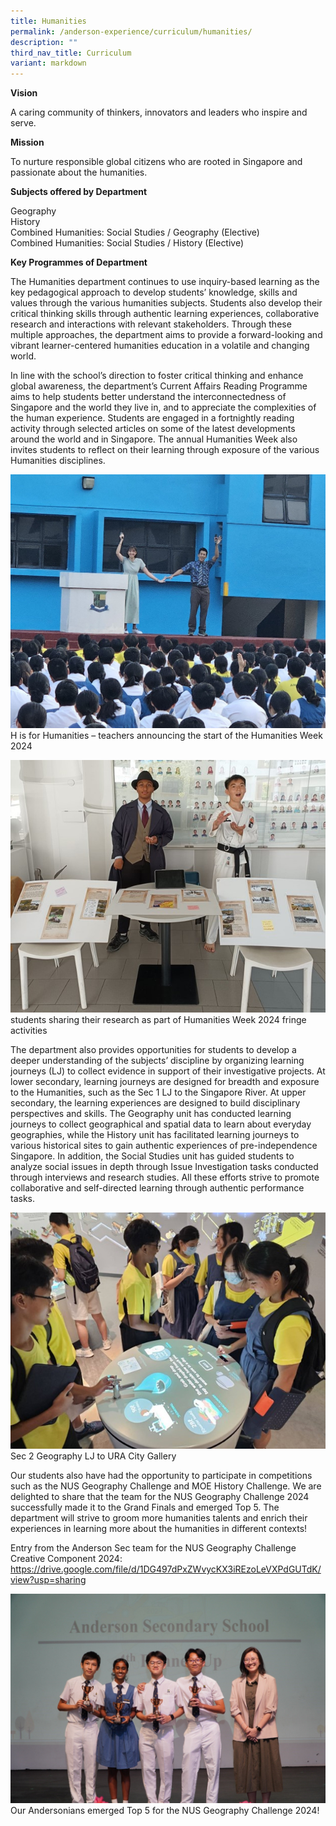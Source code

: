 ```yaml
---
title: Humanities
permalink: /anderson-experience/curriculum/humanities/
description: ""
third_nav_title: Curriculum
variant: markdown
---
```

**Vision**

A caring community of thinkers, innovators and leaders who inspire and serve.

**Mission**

To nurture responsible global citizens who are rooted in Singapore and passionate about the humanities.

**Subjects offered by Department**

Geography  
History  
Combined Humanities: Social Studies / Geography (Elective)  
Combined Humanities: Social Studies / History (Elective)  
  

**Key Programmes of Department**

The Humanities department continues to use inquiry-based learning as the key pedagogical approach to develop students’ knowledge, skills and values through the various humanities subjects. Students also develop their critical thinking skills through authentic learning experiences, collaborative research and interactions with relevant stakeholders. Through these multiple approaches, the department aims to provide a forward-looking and vibrant learner-centered humanities education in a volatile and changing world.

In line with the school’s direction to foster critical thinking and enhance global awareness, the department’s Current Affairs Reading Programme aims to help students better understand the interconnectedness of Singapore and the world they live in, and to appreciate the complexities of the human experience. Students are engaged in a fortnightly reading activity through selected articles on some of the latest developments around the world and in Singapore. The annual Humanities Week also invites students to reflect on their learning through exposure of the various Humanities disciplines.

![H is for Humanities](/images/Academic%20photos%202024/2024_Humanities_1.jpg)
H is for Humanities – teachers announcing the start of the Humanities Week 2024

![fringe activities](/images/Academic%20photos%202024/2024_Humanities_2.jpg)
students sharing their research as part of Humanities Week 2024 fringe activities

The department also provides opportunities for students to develop a deeper understanding of the subjects’ discipline by organizing learning journeys (LJ) to collect evidence in support of their investigative projects. At lower secondary, learning journeys are designed for breadth and exposure to the Humanities, such as the Sec 1 LJ to the Singapore River. At upper secondary, the learning experiences are designed to build disciplinary perspectives and skills. The Geography unit has conducted learning journeys to collect geographical and spatial data to learn about everyday geographies, while the History unit has facilitated learning journeys to various historical sites to gain authentic experiences of pre-independence Singapore. In addition, the Social Studies unit has guided students to analyze social issues in depth through Issue Investigation tasks conducted through interviews and research studies. All these efforts strive to promote collaborative and self-directed learning through authentic performance tasks.

![Sec 2 Geography LJ ](/images/Academic%20photos%202024/2024_Humanities_3.jpg)
Sec 2 Geography LJ to URA City Gallery

Our students also have had the opportunity to participate in competitions such as the NUS Geography Challenge and MOE History Challenge. We are delighted to share that the team for the NUS Geography Challenge 2024 successfully made it to the Grand Finals and emerged Top 5. The department will strive to groom more humanities talents and enrich their experiences in learning more about the humanities in different contexts!

Entry from the Anderson Sec team for the NUS Geography Challenge Creative Component 2024: https://drive.google.com/file/d/1DG497dPxZWvycKX3iREzoLeVXPdGUTdK/view?usp=sharing  

![NUS Geography Challenge 2024](/images/Academic%20photos%202024/2024_Humanities_4.jpg)
Our Andersonians emerged Top 5 for the NUS Geography Challenge 2024!